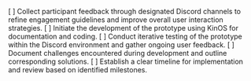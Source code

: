 [ ] Collect participant feedback through designated Discord channels to refine engagement guidelines and improve overall user interaction strategies.
[ ] Initiate the development of the prototype using KinOS for documentation and coding.
[ ] Conduct iterative testing of the prototype within the Discord environment and gather ongoing user feedback.
[ ] Document challenges encountered during development and outline corresponding solutions.
[ ] Establish a clear timeline for implementation and review based on identified milestones.